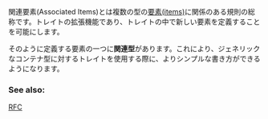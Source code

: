 <!-- "Associated Items" refers to a set of rules pertaining to [`item`][items]s
of various types. It is an extension to `trait` generics, and allows
`trait`s to internally define new items. -->
関連要素(Associated Items)とは複数の型の[要素(items)][items]に関係のある規則の総称です。トレイトの拡張機能であり、トレイトの中で新しい要素を定義することを可能にします。

<!-- One such item is called an *associated type*, providing simpler usage
patterns when the `trait` is generic over its container type. -->
そのように定義する要素の一つに**関連型**があります。これにより、ジェネリックなコンテナ型に対するトレイトを使用する際に、よりシンプルな書き方ができるようになります。

### See also:

[RFC][RFC]

[items]: http://doc.rust-lang.org/reference.html#items
[RFC]: https://github.com/rust-lang/rfcs/blob/master/text/0195-associated-items.md
